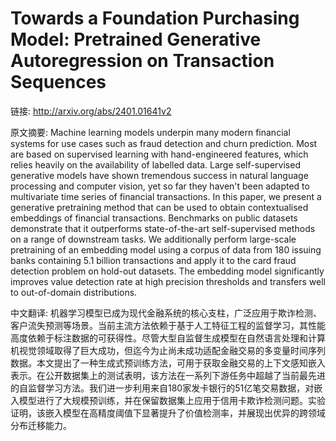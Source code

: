 # Towards a Foundation Purchasing Model: Pretrained Generative Autoregression on Transaction Sequences

链接: http://arxiv.org/abs/2401.01641v2

原文摘要:
Machine learning models underpin many modern financial systems for use cases
such as fraud detection and churn prediction. Most are based on supervised
learning with hand-engineered features, which relies heavily on the
availability of labelled data. Large self-supervised generative models have
shown tremendous success in natural language processing and computer vision,
yet so far they haven't been adapted to multivariate time series of financial
transactions. In this paper, we present a generative pretraining method that
can be used to obtain contextualised embeddings of financial transactions.
Benchmarks on public datasets demonstrate that it outperforms state-of-the-art
self-supervised methods on a range of downstream tasks. We additionally perform
large-scale pretraining of an embedding model using a corpus of data from 180
issuing banks containing 5.1 billion transactions and apply it to the card
fraud detection problem on hold-out datasets. The embedding model significantly
improves value detection rate at high precision thresholds and transfers well
to out-of-domain distributions.

中文翻译:
机器学习模型已成为现代金融系统的核心支柱，广泛应用于欺诈检测、客户流失预测等场景。当前主流方法依赖于基于人工特征工程的监督学习，其性能高度依赖于标注数据的可获得性。尽管大型自监督生成模型在自然语言处理和计算机视觉领域取得了巨大成功，但迄今为止尚未成功适配金融交易的多变量时间序列数据。本文提出了一种生成式预训练方法，可用于获取金融交易的上下文感知嵌入表示。在公开数据集上的测试表明，该方法在一系列下游任务中超越了当前最先进的自监督学习方法。我们进一步利用来自180家发卡银行的51亿笔交易数据，对嵌入模型进行了大规模预训练，并在保留数据集上应用于信用卡欺诈检测问题。实验证明，该嵌入模型在高精度阈值下显著提升了价值检测率，并展现出优异的跨领域分布迁移能力。
